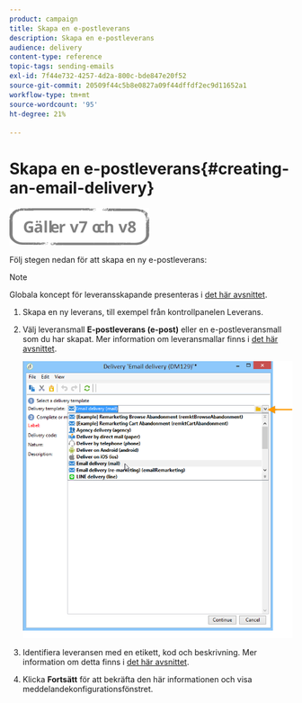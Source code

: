 ```yaml
---
product: campaign
title: Skapa en e-postleverans
description: Skapa en e-postleverans
audience: delivery
content-type: reference
topic-tags: sending-emails
exl-id: 7f44e732-4257-4d2a-800c-bde847e20f52
source-git-commit: 20509f44c5b8e0827a09f44dffdf2ec9d11652a1
workflow-type: tm+mt
source-wordcount: '95'
ht-degree: 21%

---
```


# Skapa en e-postleverans{#creating-an-email-delivery}

![](../../assets/common.svg)

Följ stegen nedan för att skapa en ny e-postleverans:

>[!NOTE]
>
>Globala koncept för leveransskapande presenteras i [det här avsnittet](steps-about-delivery-creation-steps.md).

1. Skapa en ny leverans, till exempel från kontrollpanelen Leverans.
1. Välj leveransmall **E-postleverans (e-post)** eller en e-postleveransmall som du har skapat. Mer information om leveransmallar finns i [det här avsnittet](about-templates.md).

   ![](assets/s_ncs_user_wizard_email01_1.png)

1. Identifiera leveransen med en etikett, kod och beskrivning. Mer information om detta finns i [det här avsnittet](steps-create-and-identify-the-delivery.md#identifying-the-delivery).
1. Klicka **Fortsätt** för att bekräfta den här informationen och visa meddelandekonfigurationsfönstret.
